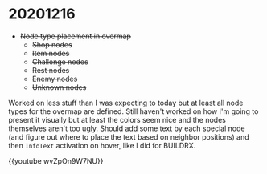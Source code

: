 <!--
title: 20201216
-->

# 20201216

* ~~Node type placement in overmap~~
  * ~~Shop nodes~~
  * ~~Item nodes~~
  * ~~Challenge nodes~~
  * ~~Rest nodes~~
  * ~~Enemy nodes~~
  * ~~Unknown nodes~~

Worked on less stuff than I was expecting to today but at least all node types for the overmap are defined. 
Still haven't worked on how I'm going to present it visually but at least the colors seem nice and the nodes themselves aren't too ugly. 
Should add some text by each special node (and figure out where to place the text based on neighbor positions) and then `InfoText` activation on hover, like I did for BUILDRX. 

{{youtube wvZpOn9W7NU}}
